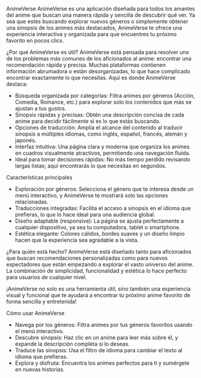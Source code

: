 AnimeVerse
AnimeVerse es una aplicación diseñada para todos los amantes del anime que buscan una manera rápida y sencilla de descubrir qué ver. Ya sea que estés buscando explorar nuevos géneros o simplemente obtener una sinopsis de los animes más destacados, AnimeVerse te ofrece una experiencia interactiva y organizada para que encuentres tu próximo favorito en pocos clics.

¿Por qué AnimeVerse es útil?
AnimeVerse está pensada para resolver uno de los problemas más comunes de los aficionados al anime: encontrar una recomendación rápida y precisa. Muchas plataformas contienen información abrumadora o están desorganizadas, lo que hace complicado encontrar exactamente lo que necesitas. Aquí es donde AnimeVerse destaca:
- Búsqueda organizada por categorías: Filtra animes por géneros (Acción, Comedia, Romance, etc.) para explorar solo los contenidos que más se ajustan a tus gustos.
- Sinopsis rápidas y precisas: Obtén una descripción concisa de cada anime para decidir fácilmente si es lo que estás buscando.
- Opciones de traducción: Amplía el alcance del contenido al traducir sinopsis a múltiples idiomas, como inglés, español, francés, alemán y japonés.
- Interfaz intuitiva: Una página clara y moderna que organiza los animes en cuadros visualmente atractivos, permitiendo una navegación fluida.
- Ideal para tomar decisiones rápidas: No más tiempo perdido revisando largas listas; aquí encontrarás lo que necesitas en segundos.


Características principales
- Exploración por géneros: Selecciona el género que te interesa desde un menú interactivo, y AnimeVerse te mostrará solo las opciones relacionadas.
- Traducciones integradas: Facilita el acceso a sinopsis en el idioma que prefieras, lo que lo hace ideal para una audiencia global.
- Diseño adaptable (responsive): La página se ajusta perfectamente a cualquier dispositivo, ya sea tu computadora, tablet o smartphone.
- Estética elegante: Colores cálidos, bordes suaves y un diseño limpio hacen que la experiencia sea agradable a la vista.


¿Para quién está hecho?
AnimeVerse está diseñado tanto para aficionados que buscan recomendaciones personalizadas como para nuevos espectadores que están empezando a explorar el vasto universo del anime. La combinación de simplicidad, funcionalidad y estética lo hace perfecto para usuarios de cualquier nivel.

¡AnimeVerse no solo es una herramienta útil, sino también una experiencia visual y funcional que te ayudará a encontrar tu próximo anime favorito de forma sencilla y entretenida!

Cómo usar AnimeVerse
- Navega por los géneros: Filtra animes por tus géneros favoritos usando el menú interactivo.
- Descubre sinopsis: Haz clic en un anime para leer más sobre él, y expande la descripción completa si lo deseas.
- Traduce las sinopsis: Usa el filtro de idioma para cambiar el texto al idioma que prefieras.
- Explora y disfruta: Encuentra los animes perfectos para ti y sumérgete en nuevas historias.